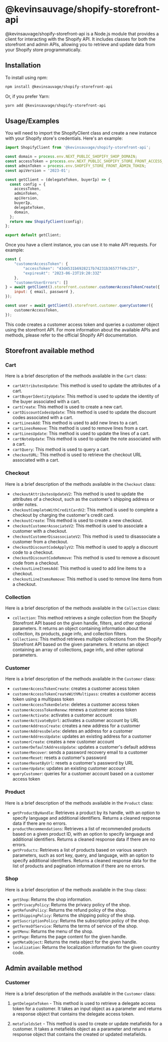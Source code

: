 # @kevinsauvage/shopify-storefront-api

@kevinsauvage/shopify-storefront-api is a Node.js module that provides a client for interacting with the Shopify API. It includes classes for both the storefront and admin APIs, allowing you to retrieve and update data from your Shopify store programmatically.

## Installation


To install using npm:

```bash
npm install @kevinsauvage/shopify-storefront-api
```

Or, if you prefer Yarn:

```bash
yarn add @kevinsauvage/shopify-storefront-api
```

## Usage/Examples

You will need to import the ShopifyClient class and create a new instance with your Shopify store's credentials. Here's an example:

```javascript
import ShopifyClient from '@kevinsauvage/shopify-storefront-api';

const domain = process.env.NEXT_PUBLIC_SHOPIFY_SHOP_DOMAIN;
const accessToken = process.env.NEXT_PUBLIC_SHOPIFY_STORE_FRONT_ACCESS_TOKEN;
const adminToken = process.env.SHOPIFY_STORE_FRONT_ADMIN_TOKEN;
const apiVersion = '2023-01';

const getClient = (delegateToken, buyerIp) => {
  const config = {
    accessToken,
    adminToken,
    apiVersion,
    buyerIp,
    delegateToken,
    domain,
  };
  return new ShopifyClient(config);
};

export default getClient;
```

Once you have a client instance, you can use it to make API requests. For example:


```javascript
const {   
    "customerAccessToken": {
        "accessToken": "43d4531b6928217b74231b36577f49c257",
        "expiresAt": "2023-06-23T19:20:33Z"
    },
    "customerUserErrors": []
} = await getClient().storefront.customer.customerAccessTokenCreate({
    input: { email, password },
});

const user = await getClient().storefront.customer.queryCustomer({
    customerAccessToken,
});
```

This code creates a customer access token and queries a customer object using the storefront API. For more information about the available APIs and methods, please refer to the official Shopify API documentation.



## Storefront available method

### Cart

Here is a brief description of the methods available in the `Cart` class:

-   `cartAttributesUpdate`: This method is used to update the attributes of a cart.
-   `cartBuyerIdentityUpdate`: This method is used to update the identity of the buyer associated with a cart.
-   `cartCreate`: This method is used to create a new cart.
-   `cartDiscountCodesUpdate`: This method is used to update the discount codes associated with a cart.
-   `cartLinesAdd`: This method is used to add new lines to a cart.
-   `cartLinesRemove`: This method is used to remove lines from a cart.
-   `cartLinesUpdate`: This method is used to update the lines of a cart.
-   `cartNoteUpdate`: This method is used to update the note associated with a cart.
-   `cartQuery`: This method is used to query a cart.
-   `checkoutURL`: This method is used to retrieve the checkout URL associated with a cart.

### Checkout

Here is a brief description of the methods available in the `Checkout` class:

-   `checkoutAttributesUpdateV2`: This method is used to update the attributes of a checkout, such as the customer's shipping address or order notes.
-   `checkoutCompleteWithCreditCardV2`: This method is used to complete a checkout by charging the customer's credit card.
-   `checkoutCreate`: This method is used to create a new checkout.
-   `checkoutCustomerAssociateV2`: This method is used to associate a customer with a checkout.
-   `checkoutCustomerDisassociateV2`: This method is used to disassociate a customer from a checkout.
-   `checkoutDiscountCodeApplyV2`: This method is used to apply a discount code to a checkout.
-   `checkoutDiscountCodeRemove`: This method is used to remove a discount code from a checkout.
-   `checkoutLineItemsAdd`: This method is used to add line items to a checkout.
-   `checkoutLineItemsRemove`: This method is used to remove line items from a checkout.

### Collection

Here is a brief description of the methods available in the `Collection` class:

-   `collection`: This method retrieves a single collection from the Shopify Storefront API based on the given handle, filters, and other optional parameters. It returns an object containing information about the collection, its products, page info, and collection filters. 
-   `collections`: This method retrieves multiple collections from the Shopify Storefront API based on the given parameters. It returns an object containing an array of collections, page info, and other optional parameters.

### Customer

Here is a brief description of the methods available in the `Customer` class:

-   `customerAccessTokenCreate`: creates a customer access token
-   `customerAccessTokenCreateWithMultipass`: creates a customer access token using a multipass token
-   `customerAccessTokenDelete`: deletes a customer access token
-   `customerAccessTokenRenew`: renews a customer access token
-   `customerActivate`: activates a customer account
-   `customerActivateByUrl`: activates a customer account by URL
-   `customerAddressCreate`: creates a new address for a customer
-   `customerAddressDelete`: deletes an address for a customer
-   `customerAddressUpdate`: updates an existing address for a customer
-   `customerCreate`: creates a new customer account
-   `customerDefaultAddressUpdate`: updates a customer's default address
-   `customerRecover`: sends a password recovery email to a customer
-   `customerReset`: resets a customer's password
-   `customerResetByUrl`: resets a customer's password by URL
-   `customerUpdate`: updates an existing customer account
-   `queryCustomer`: queries for a customer account based on a customer access token

### Product

Here is a brief description of the methods available in the `Product` class:

-   `getProductByHandle`: Retrieves a product by its handle, with an option to specify language and additional identifiers. Returns a cleaned response data if there are no errors.
-   `productRecommendations`: Retrieves a list of recommended products based on a given product ID, with an option to specify language and additional identifiers. Returns a cleaned response data if there are no errors.
-   `getProducts`: Retrieves a list of products based on various search parameters, such as sort key, query, and language, with an option to specify additional identifiers. Returns a cleaned response data for the list of products and pagination information if there are no errors.

### Shop

Here is a brief description of the methods available in the `Shop` class:

-   `getShop`: Returns the shop information.
-   `getPrivacyPolicy`: Returns the privacy policy of the shop.
-   `getRefundPolicy`: Returns the refund policy of the shop.
-   `getShippingPolicy`: Returns the shipping policy of the shop.
-   `getSuscriptionPolicy`: Returns the subscription policy of the shop.
-   `getTermsOfService`: Returns the terms of service of the shop.
-   `getMenu`: Returns the menu of the shop.
-   `getPage`: Returns the page content for the given handle.
-   `getMetaObject`: Returns the meta object for the given handle.
-   `localization`: Returns the localization information for the given country code.


## Admin available method

### Customer

Here is a brief description of the methods available in the `Customer` class:

1.  `getDelegateToken` - This method is used to retrieve a delegate access token for a customer. It takes an input object as a parameter and returns a response object that contains the delegate access token.
    
2.  `metafieldsSet` - This method is used to create or update metafields for a customer. It takes a metafields object as a parameter and returns a response object that contains the created or updated metafields.

